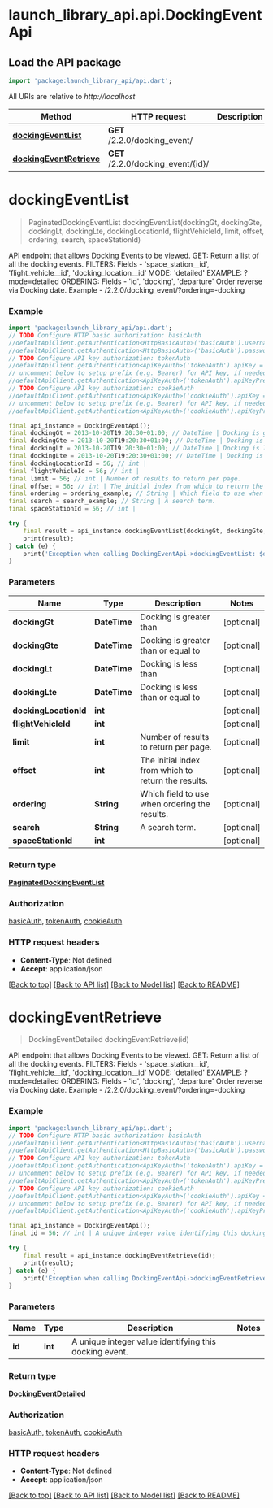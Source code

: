 # launch_library_api.api.DockingEventApi

## Load the API package
```dart
import 'package:launch_library_api/api.dart';
```

All URIs are relative to *http://localhost*

Method | HTTP request | Description
------------- | ------------- | -------------
[**dockingEventList**](DockingEventApi.md#dockingeventlist) | **GET** /2.2.0/docking_event/ | 
[**dockingEventRetrieve**](DockingEventApi.md#dockingeventretrieve) | **GET** /2.2.0/docking_event/{id}/ | 


# **dockingEventList**
> PaginatedDockingEventList dockingEventList(dockingGt, dockingGte, dockingLt, dockingLte, dockingLocationId, flightVehicleId, limit, offset, ordering, search, spaceStationId)



API endpoint that allows Docking Events to be viewed.  GET: Return a list of all the docking events.  FILTERS: Fields - 'space_station__id', 'flight_vehicle__id', 'docking_location__id'   MODE: 'detailed' EXAMPLE: ?mode=detailed  ORDERING: Fields - 'id', 'docking', 'departure' Order reverse via Docking date. Example - /2.2.0/docking_event/?ordering=-docking

### Example
```dart
import 'package:launch_library_api/api.dart';
// TODO Configure HTTP basic authorization: basicAuth
//defaultApiClient.getAuthentication<HttpBasicAuth>('basicAuth').username = 'YOUR_USERNAME'
//defaultApiClient.getAuthentication<HttpBasicAuth>('basicAuth').password = 'YOUR_PASSWORD';
// TODO Configure API key authorization: tokenAuth
//defaultApiClient.getAuthentication<ApiKeyAuth>('tokenAuth').apiKey = 'YOUR_API_KEY';
// uncomment below to setup prefix (e.g. Bearer) for API key, if needed
//defaultApiClient.getAuthentication<ApiKeyAuth>('tokenAuth').apiKeyPrefix = 'Bearer';
// TODO Configure API key authorization: cookieAuth
//defaultApiClient.getAuthentication<ApiKeyAuth>('cookieAuth').apiKey = 'YOUR_API_KEY';
// uncomment below to setup prefix (e.g. Bearer) for API key, if needed
//defaultApiClient.getAuthentication<ApiKeyAuth>('cookieAuth').apiKeyPrefix = 'Bearer';

final api_instance = DockingEventApi();
final dockingGt = 2013-10-20T19:20:30+01:00; // DateTime | Docking is greater than
final dockingGte = 2013-10-20T19:20:30+01:00; // DateTime | Docking is greater than or equal to
final dockingLt = 2013-10-20T19:20:30+01:00; // DateTime | Docking is less than
final dockingLte = 2013-10-20T19:20:30+01:00; // DateTime | Docking is less than or equal to
final dockingLocationId = 56; // int | 
final flightVehicleId = 56; // int | 
final limit = 56; // int | Number of results to return per page.
final offset = 56; // int | The initial index from which to return the results.
final ordering = ordering_example; // String | Which field to use when ordering the results.
final search = search_example; // String | A search term.
final spaceStationId = 56; // int | 

try {
    final result = api_instance.dockingEventList(dockingGt, dockingGte, dockingLt, dockingLte, dockingLocationId, flightVehicleId, limit, offset, ordering, search, spaceStationId);
    print(result);
} catch (e) {
    print('Exception when calling DockingEventApi->dockingEventList: $e\n');
}
```

### Parameters

Name | Type | Description  | Notes
------------- | ------------- | ------------- | -------------
 **dockingGt** | **DateTime**| Docking is greater than | [optional] 
 **dockingGte** | **DateTime**| Docking is greater than or equal to | [optional] 
 **dockingLt** | **DateTime**| Docking is less than | [optional] 
 **dockingLte** | **DateTime**| Docking is less than or equal to | [optional] 
 **dockingLocationId** | **int**|  | [optional] 
 **flightVehicleId** | **int**|  | [optional] 
 **limit** | **int**| Number of results to return per page. | [optional] 
 **offset** | **int**| The initial index from which to return the results. | [optional] 
 **ordering** | **String**| Which field to use when ordering the results. | [optional] 
 **search** | **String**| A search term. | [optional] 
 **spaceStationId** | **int**|  | [optional] 

### Return type

[**PaginatedDockingEventList**](PaginatedDockingEventList.md)

### Authorization

[basicAuth](../README.md#basicAuth), [tokenAuth](../README.md#tokenAuth), [cookieAuth](../README.md#cookieAuth)

### HTTP request headers

 - **Content-Type**: Not defined
 - **Accept**: application/json

[[Back to top]](#) [[Back to API list]](../README.md#documentation-for-api-endpoints) [[Back to Model list]](../README.md#documentation-for-models) [[Back to README]](../README.md)

# **dockingEventRetrieve**
> DockingEventDetailed dockingEventRetrieve(id)



API endpoint that allows Docking Events to be viewed.  GET: Return a list of all the docking events.  FILTERS: Fields - 'space_station__id', 'flight_vehicle__id', 'docking_location__id'   MODE: 'detailed' EXAMPLE: ?mode=detailed  ORDERING: Fields - 'id', 'docking', 'departure' Order reverse via Docking date. Example - /2.2.0/docking_event/?ordering=-docking

### Example
```dart
import 'package:launch_library_api/api.dart';
// TODO Configure HTTP basic authorization: basicAuth
//defaultApiClient.getAuthentication<HttpBasicAuth>('basicAuth').username = 'YOUR_USERNAME'
//defaultApiClient.getAuthentication<HttpBasicAuth>('basicAuth').password = 'YOUR_PASSWORD';
// TODO Configure API key authorization: tokenAuth
//defaultApiClient.getAuthentication<ApiKeyAuth>('tokenAuth').apiKey = 'YOUR_API_KEY';
// uncomment below to setup prefix (e.g. Bearer) for API key, if needed
//defaultApiClient.getAuthentication<ApiKeyAuth>('tokenAuth').apiKeyPrefix = 'Bearer';
// TODO Configure API key authorization: cookieAuth
//defaultApiClient.getAuthentication<ApiKeyAuth>('cookieAuth').apiKey = 'YOUR_API_KEY';
// uncomment below to setup prefix (e.g. Bearer) for API key, if needed
//defaultApiClient.getAuthentication<ApiKeyAuth>('cookieAuth').apiKeyPrefix = 'Bearer';

final api_instance = DockingEventApi();
final id = 56; // int | A unique integer value identifying this docking event.

try {
    final result = api_instance.dockingEventRetrieve(id);
    print(result);
} catch (e) {
    print('Exception when calling DockingEventApi->dockingEventRetrieve: $e\n');
}
```

### Parameters

Name | Type | Description  | Notes
------------- | ------------- | ------------- | -------------
 **id** | **int**| A unique integer value identifying this docking event. | 

### Return type

[**DockingEventDetailed**](DockingEventDetailed.md)

### Authorization

[basicAuth](../README.md#basicAuth), [tokenAuth](../README.md#tokenAuth), [cookieAuth](../README.md#cookieAuth)

### HTTP request headers

 - **Content-Type**: Not defined
 - **Accept**: application/json

[[Back to top]](#) [[Back to API list]](../README.md#documentation-for-api-endpoints) [[Back to Model list]](../README.md#documentation-for-models) [[Back to README]](../README.md)

